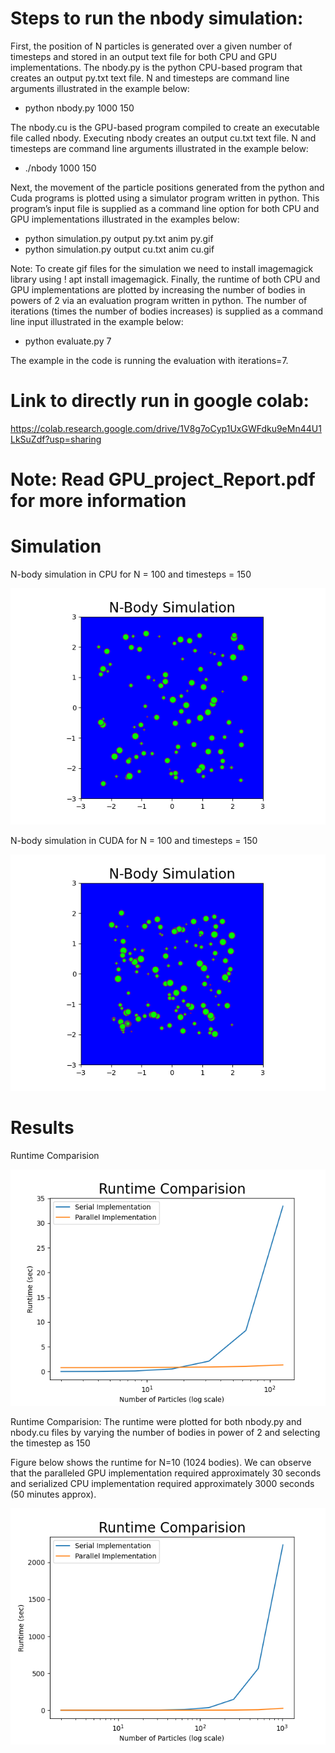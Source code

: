 # Steps to run the nbody simulation: 

First, the position of
N particles is generated over a given number of timesteps and
stored in an output text file for both CPU and GPU implementations.
The nbody.py is the python CPU-based program that
creates an output py.txt text file. N and timesteps are command
line arguments illustrated in the example below:


*   python nbody.py 1000 150

The nbody.cu is the GPU-based program compiled to create
an executable file called nbody. Executing nbody creates an
output cu.txt text file. N and timesteps are command line
arguments illustrated in the example below:


*   ./nbody 1000 150

Next, the movement of the particle positions generated from
the python and Cuda programs is plotted using a simulator
program written in python. This program’s input file is
supplied as a command line option for both CPU and GPU
implementations illustrated in the examples below:


*   python simulation.py output py.txt anim py.gif
*   python simulation.py output cu.txt anim cu.gif


Note: To create gif files for the simulation we need to install
imagemagick library using ! apt install imagemagick.
Finally, the runtime of both CPU and GPU implementations
are plotted by increasing the number of bodies in powers of 2
via an evaluation program written in python. The number of
iterations (times the number of bodies increases) is supplied
as a command line input illustrated in the example below:


*   python evaluate.py 7

The example in the code is running the evaluation with iterations=7.


# Link to directly run in google colab:

https://colab.research.google.com/drive/1V8g7oCyp1UxGWFdku9eMn44U1LkSuZdf?usp=sharing

# Note: Read GPU_project_Report.pdf for more information

# Simulation

N-body simulation in CPU for N = 100 and timesteps = 150

![alt text](./gif%20animated%20images/anim_py.gif)

N-body simulation in CUDA for N = 100 and timesteps = 150

![alt text](./gif%20animated%20images/anim_cu.gif)

# Results
Runtime Comparision

![alt text](./Results%20or%20Graphs/Evaluate_7_iter.png)

Runtime Comparision:
The runtime were plotted for both nbody.py and nbody.cu files by varying the number of bodies in power of 2 and selecting the timestep as 150

Figure below shows the runtime for N=10 (1024 bodies). We can observe that the paralleled GPU implementation required
approximately 30 seconds and serialized CPU implementation required approximately 3000 seconds (50 minutes approx).


![alt text](./Results%20or%20Graphs/Evaluate_10_iter.png)



